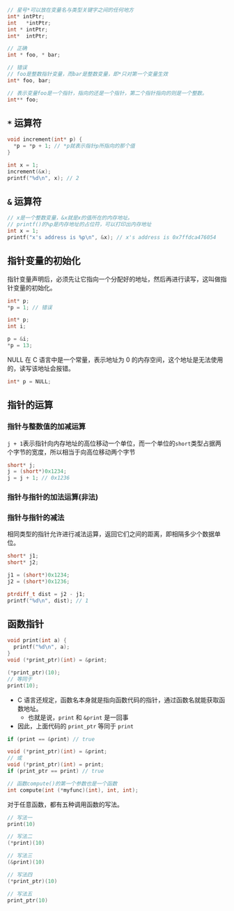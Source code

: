 ```c++
// 星号*可以放在变量名与类型关键字之间的任何地方
int* intPtr;
int   *intPtr;
int * intPtr;
int*  intPtr;

// 正确
int * foo, * bar;

// 错误
// foo是整数指针变量，而bar是整数变量，即*只对第一个变量生效
int* foo, bar;

// 表示变量foo是一个指针，指向的还是一个指针，第二个指针指向的则是一个整数。
int** foo;
```

## `*` 运算符

```c++
void increment(int* p) {
  *p = *p + 1; // *p就表示指针p所指向的那个值
}

int x = 1;
increment(&x);
printf("%d\n", x); // 2
```

## `&` 运算符

```c++
// x是一个整数变量，&x就是x的值所在的内存地址。
// printf()的%p是内存地址的占位符，可以打印出内存地址
int x = 1;
printf("x's address is %p\n", &x); // x's address is 0x7ffdca476054
```

## 指针变量的初始化

指针变量声明后，必须先让它指向一个分配好的地址，然后再进行读写，这叫做指针变量的初始化。

```c++
int* p;
*p = 1; // 错误
```

```c++
int* p;
int i;

p = &i;
*p = 13;
```

NULL 在 C 语言中是一个常量，表示地址为 0 的内存空间，这个地址是无法使用的，读写该地址会报错。

```c++
int* p = NULL;
```

## 指针的运算

### 指针与整数值的加减运算

`j + 1`表示指针向内存地址的高位移动一个单位，而一个单位的`short`类型占据两个字节的宽度，所以相当于向高位移动两个字节

```c++
short* j;
j = (short*)0x1234;
j = j + 1; // 0x1236
```

### 指针与指针的加法运算(非法)

### 指针与指针的减法

相同类型的指针允许进行减法运算，返回它们之间的距离，即相隔多少个数据单位。

```c++
short* j1;
short* j2;

j1 = (short*)0x1234;
j2 = (short*)0x1236;

ptrdiff_t dist = j2 - j1;
printf("%d\n", dist); // 1
```

## 函数指针

```c++
void print(int a) {
  printf("%d\n", a);
}
void (*print_ptr)(int) = &print;

(*print_ptr)(10);
// 等同于
print(10);
```

- C 语言还规定，函数名本身就是指向函数代码的指针，通过函数名就能获取函数地址。
  - 也就是说，`print` 和 `&print` 是一回事
- 因此，上面代码的 `print_ptr` 等同于 `print`

```c++
if (print == &print) // true

void (*print_ptr)(int) = &print;
// 或
void (*print_ptr)(int) = print;
if (print_ptr == print) // true

// 函数compute()的第一个参数也是一个函数
int compute(int (*myfunc)(int), int, int);
```

对于任意函数，都有五种调用函数的写法。

```c++
// 写法一
print(10)

// 写法二
(*print)(10)

// 写法三
(&print)(10)

// 写法四
(*print_ptr)(10)

// 写法五
print_ptr(10)
```
